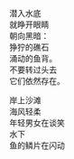 <p class="has-line-data" data-line-start="2" data-line-end="9">潜入水底<br>
就睁开眼睛<br>
朝向黑暗：<br>
狰狞的礁石<br>
涌动的鱼背。<br>
不要转过头去<br>
它们依然存在。</p>
<p class="has-line-data" data-line-start="10" data-line-end="15">岸上沙滩<br>
海风轻柔<br>
年轻男女在谈笑<br>
水下<br>
鱼的鳞片在闪动</p>
